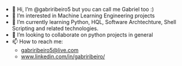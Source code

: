 - 👋 Hi, I’m @gabriribeiro5 but you can call me Gabriel too :)
- 👀 I’m interested in Machine Learning Engineering projects
- 🌱 I’m currently learning Python, HQL, Software Archtechture, Shell Scripting and related technologies.
- 💞️ I’m looking to collaborate on python projects in general
- 📫 How to reach me:
    - gabriribeiro5@live.com
    - www.linkedin.com/in/gabriribeiro/

<!---
gabriribeiro5/gabriribeiro5 is a ✨ special ✨ repository because its `README.md` (this file) appears on your GitHub profile.
You can click the Preview link to take a look at your changes.
--->
